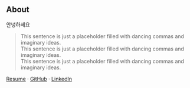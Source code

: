 ## About

안녕하세요

> This sentence is just a placeholder filled with dancing commas and imaginary ideas.  
> This sentence is just a placeholder filled with dancing commas and imaginary ideas.  
> This sentence is just a placeholder filled with dancing commas and imaginary ideas.

[Resume](#) · [GitHub](https://github.com) · [LinkedIn](https://linkedin.com)